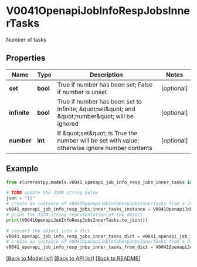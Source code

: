 # V0041OpenapiJobInfoRespJobsInnerTasks

Number of tasks

## Properties

Name | Type | Description | Notes
------------ | ------------- | ------------- | -------------
**set** | **bool** | True if number has been set; False if number is unset | [optional]
**infinite** | **bool** | True if number has been set to infinite; \&quot;set\&quot; and \&quot;number\&quot; will be ignored | [optional]
**number** | **int** | If \&quot;set\&quot; is True the number will be set with value; otherwise ignore number contents | [optional]

## Example

```python
from slurmrestpy.models.v0041_openapi_job_info_resp_jobs_inner_tasks import V0041OpenapiJobInfoRespJobsInnerTasks

# TODO update the JSON string below
json = "{}"
# create an instance of V0041OpenapiJobInfoRespJobsInnerTasks from a JSON string
v0041_openapi_job_info_resp_jobs_inner_tasks_instance = V0041OpenapiJobInfoRespJobsInnerTasks.from_json(json)
# print the JSON string representation of the object
print(V0041OpenapiJobInfoRespJobsInnerTasks.to_json())

# convert the object into a dict
v0041_openapi_job_info_resp_jobs_inner_tasks_dict = v0041_openapi_job_info_resp_jobs_inner_tasks_instance.to_dict()
# create an instance of V0041OpenapiJobInfoRespJobsInnerTasks from a dict
v0041_openapi_job_info_resp_jobs_inner_tasks_from_dict = V0041OpenapiJobInfoRespJobsInnerTasks.from_dict(v0041_openapi_job_info_resp_jobs_inner_tasks_dict)
```
[[Back to Model list]](../README.md#documentation-for-models) [[Back to API list]](../README.md#documentation-for-api-endpoints) [[Back to README]](../README.md)


